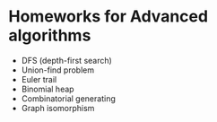 # Homeworks for Advanced algorithms
* DFS (depth-first search)
* Union-find problem
* Euler trail
* Binomial heap
* Combinatorial generating
* Graph isomorphism